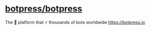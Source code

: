 # [botpress/botpress](https://github.com/botpress/botpress)

The 🤖 platform that ⚡ thousands of bots worldwide https://botpress.io
